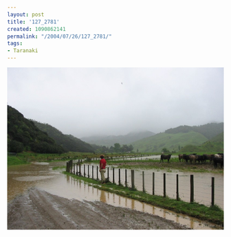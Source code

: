 ```yaml
---
layout: post
title: '127_2781'
created: 1090862141
permalink: "/2004/07/26/127_2781/"
tags:
- Taranaki
---
```


<img src="/image/images/127_2781-939.jpg"/>


